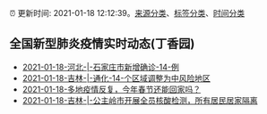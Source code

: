 :alarm_clock: 更新时间: 2021-01-18 12:12:39。[来源分类](../README.md)、[标签分类](../TAGS.md)、[时间分类](../TIMELINE.md)

## 全国新型肺炎疫情实时动态(丁香园)




- [2021-01-18-河北-|-石家庄市新增确诊-14-例](https://weibo.com/sjzrbdaily?profile_ftype=1&is_all=1#_0) 
- [2021-01-18-吉林-|-通化-14-个区域调整为中风险地区](http://app.cctv.com/special/cportal/detail/arti/index.html?id=Artib5QKXvLnhONpzAbZzIW3210118&isfromapp=1) 
- [2021-01-18-多地疫情反复，今年春节还能回家吗？]() 
- [2021-01-18-吉林-|-公主岭市开展全员核酸检测，所有居民居家隔离](http://app.cctv.com/special/cportal/detail/arti/index.html?id=Artiv6D8X0Mi55sKRPRQgvaO210118&isfromapp=1) 